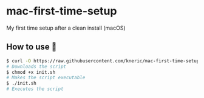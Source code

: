 # mac-first-time-setup
My first time setup after a clean install (macOS)

## How to use 🔧
```sh
$ curl -O https://raw.githubusercontent.com/kneric/mac-first-time-setup/master/init.sh
# Downloads the script
$ chmod +x init.sh
# Makes the script executable
$ ./init.sh
# Executes the script
```
